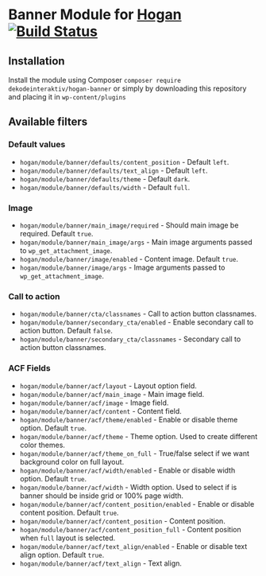 # Banner Module for [Hogan](https://github.com/dekodeinteraktiv/hogan-banner) [![Build Status](https://travis-ci.org/DekodeInteraktiv/hogan-banner.svg?branch=master)](https://travis-ci.org/DekodeInteraktiv/hogan-banner)

## Installation
Install the module using Composer `composer require dekodeinteraktiv/hogan-banner` or simply by downloading this repository and placing it in `wp-content/plugins`

## Available filters
### Default values
- `hogan/module/banner/defaults/content_position` - Default `left`.
- `hogan/module/banner/defaults/text_align` - Default `left`.
- `hogan/module/banner/defaults/theme` - Default `dark`.
- `hogan/module/banner/defaults/width` - Default `full`.

### Image
- `hogan/module/banner/main_image/required` - Should main image be required. Default `true`.
- `hogan/module/banner/main_image/args` - Main image arguments passed to `wp_get_attachment_image`.
- `hogan/module/banner/image/enabled` - Content image. Default `true`.
- `hogan/module/banner/image/args` - Image arguments passed to `wp_get_attachment_image`.

### Call to action
- `hogan/module/banner/cta/classnames` - Call to action button classnames.
- `hogan/module/banner/secondary_cta/enabled` - Enable secondary call to action button. Default `false`.
- `hogan/module/banner/secondary_cta/classnames` - Secondary call to action button classnames.

### ACF Fields
- `hogan/module/banner/acf/layout` - Layout option field.
- `hogan/module/banner/acf/main_image` - Main image field.
- `hogan/module/banner/acf/image` - Image field.
- `hogan/module/banner/acf/content` - Content field.
- `hogan/module/banner/acf/theme/enabled` - Enable or disable theme option. Default `true`.
- `hogan/module/banner/acf/theme` - Theme option. Used to create different color themes.
- `hogan/module/banner/acf/theme_on_full` - True/false select if we want background color on full layout.
- `hogan/module/banner/acf/width/enabled` - Enable or disable width option. Default `true`.
- `hogan/module/banner/acf/width` - Width option. Used to select if is banner should be inside grid or 100% page width.
- `hogan/module/banner/acf/content_position/enabled` - Enable or disable content position. Default `true`.
- `hogan/module/banner/acf/content_position` - Content position.
- `hogan/module/banner/acf/content_position_full` - Content position when `full` layout is selected.
- `hogan/module/banner/acf/text_align/enabled` - Enable or disable text align option. Default `true`.
- `hogan/module/banner/acf/text_align` - Text align.
